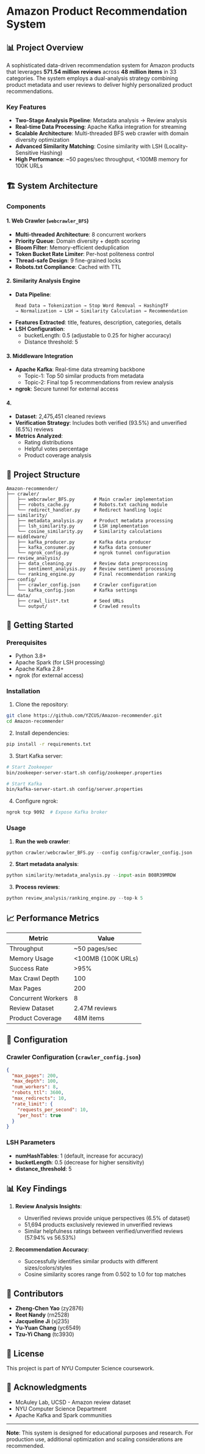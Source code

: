 # Amazon Product Recommendation System

## 📊 Project Overview

A sophisticated data-driven recommendation system for Amazon products that leverages **571.54 million reviews** across **48 million items** in 33 categories. The system employs a dual-analysis strategy combining product metadata and user reviews to deliver highly personalized product recommendations.

### Key Features
- **Two-Stage Analysis Pipeline**: Metadata analysis → Review analysis
- **Real-time Data Processing**: Apache Kafka integration for streaming
- **Scalable Architecture**: Multi-threaded BFS web crawler with domain diversity optimization
- **Advanced Similarity Matching**: Cosine similarity with LSH (Locality-Sensitive Hashing)
- **High Performance**: ~50 pages/sec throughput, <100MB memory for 100K URLs

## 🏗️ System Architecture

### Components

#### 1. Web Crawler (`webcrawler_BFS`)
- **Multi-threaded Architecture**: 8 concurrent workers
- **Priority Queue**: Domain diversity + depth scoring
- **Bloom Filter**: Memory-efficient deduplication
- **Token Bucket Rate Limiter**: Per-host politeness control
- **Thread-safe Design**: 9 fine-grained locks
- **Robots.txt Compliance**: Cached with TTL

#### 2. Similarity Analysis Engine
- **Data Pipeline**:
  ```
  Read Data → Tokenization → Stop Word Removal → HashingTF 
  → Normalization → LSH → Similarity Calculation → Recommendation
  ```
- **Features Extracted**: title, features, description, categories, details
- **LSH Configuration**: 
  - bucketLength: 0.5 (adjustable to 0.25 for higher accuracy)
  - Distance threshold: 5

#### 3. Middleware Integration
- **Apache Kafka**: Real-time data streaming backbone
  - Topic-1: Top 50 similar products from metadata
  - Topic-2: Final top 5 recommendations from review analysis
- **ngrok**: Secure tunnel for external access

#### 4. 
- **Dataset**: 2,475,451 cleaned reviews
- **Verification Strategy**: Includes both verified (93.5%) and unverified (6.5%) reviews
- **Metrics Analyzed**:
  - Rating distributions
  - Helpful votes percentage
  - Product coverage analysis

## 📁 Project Structure

```
Amazon-recommender/
├── crawler/
│   ├── webcrawler_BFS.py       # Main crawler implementation
│   ├── robots_cache.py         # Robots.txt caching module
│   └── redirect_handler.py     # Redirect handling logic
├── similarity/
│   ├── metadata_analysis.py    # Product metadata processing
│   ├── lsh_similarity.py       # LSH implementation
│   └── cosine_similarity.py    # Similarity calculations
├── middleware/
│   ├── kafka_producer.py       # Kafka data producer
│   ├── kafka_consumer.py       # Kafka data consumer
│   └── ngrok_config.py         # ngrok tunnel configuration
├── review_analysis/
│   ├── data_cleaning.py        # Review data preprocessing
│   ├── sentiment_analysis.py   # Review sentiment processing
│   └── ranking_engine.py       # Final recommendation ranking
├── config/
│   ├── crawler_config.json     # Crawler configuration
│   └── kafka_config.json       # Kafka settings
└── data/
    ├── crawl_list*.txt         # Seed URLs
    └── output/                 # Crawled results

```

## 🚀 Getting Started

### Prerequisites
- Python 3.8+
- Apache Spark (for LSH processing)
- Apache Kafka 2.8+
- ngrok (for external access)

### Installation

1. Clone the repository:
```bash
git clone https://github.com/YZCUS/Amazon-recommender.git
cd Amazon-recommender
```

2. Install dependencies:
```bash
pip install -r requirements.txt
```

3. Start Kafka server:
```bash
# Start Zookeeper
bin/zookeeper-server-start.sh config/zookeeper.properties

# Start Kafka
bin/kafka-server-start.sh config/server.properties
```

4. Configure ngrok:
```bash
ngrok tcp 9092  # Expose Kafka broker
```

### Usage

1. **Run the web crawler**:
```python
python crawler/webcrawler_BFS.py --config config/crawler_config.json
```

2. **Start metadata analysis**:
```python
python similarity/metadata_analysis.py --input-asin B08R39MRDW
```

3. **Process reviews**:
```python
python review_analysis/ranking_engine.py --top-k 5
```

## 📈 Performance Metrics

| Metric | Value |
|--------|-------|
| Throughput | ~50 pages/sec |
| Memory Usage | <100MB (100K URLs) |
| Success Rate | >95% |
| Max Crawl Depth | 100 |
| Max Pages | 200 |
| Concurrent Workers | 8 |
| Review Dataset | 2.47M reviews |
| Product Coverage | 48M items |

## 🔧 Configuration

### Crawler Configuration (`crawler_config.json`)
```json
{
  "max_pages": 200,
  "max_depth": 100,
  "num_workers": 8,
  "robots_ttl": 3600,
  "max_redirects": 10,
  "rate_limit": {
    "requests_per_second": 10,
    "per_host": true
  }
}
```

### LSH Parameters
- **numHashTables**: 1 (default, increase for accuracy)
- **bucketLength**: 0.5 (decrease for higher sensitivity)
- **distance_threshold**: 5

## 📊 Key Findings

1. **Review Analysis Insights**:
   - Unverified reviews provide unique perspectives (6.5% of dataset)
   - 51,694 products exclusively reviewed in unverified reviews
   - Similar helpfulness ratings between verified/unverified reviews (57.94% vs 56.53%)

2. **Recommendation Accuracy**:
   - Successfully identifies similar products with different sizes/colors/styles
   - Cosine similarity scores range from 0.502 to 1.0 for top matches

## 🤝 Contributors

- **Zheng-Chen Yao** (zy2876)
- **Reet Nandy** (rn2528)
- **Jacqueline Ji** (xj235)
- **Yu-Yuan Chang** (yc6549)
- **Tzu-Yi Chang** (tc3930)

## 📄 License

This project is part of NYU Computer Science coursework.

## 🙏 Acknowledgments

- McAuley Lab, UCSD - Amazon review dataset
- NYU Computer Science Department
- Apache Kafka and Spark communities

---

**Note**: This system is designed for educational purposes and research. For production use, additional optimization and scaling considerations are recommended.